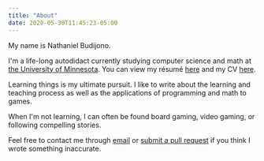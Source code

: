 ```yaml
---
title: "About"
date: 2020-05-30T11:45:23-05:00
---
```


My name is Nathaniel Budijono.

I'm a life-long autodidact currently studying computer science and math at [the University of Minnesota](https://umn.edu). You can view my résumé [here](/resume.pdf) and my CV [here](https://nathanielbd.github.io/cv/).

Learning things is my ultimate pursuit. I like to write about the learning and teaching process as well as the applications of programming and math to games.

When I'm not learning, I can often be found board gaming, video gaming, or following compelling stories.

Feel free to contact me through [email](mailto:nathanielbd@gmail.com) or [submit a pull request](https://github.com/nathanielbd/blog/pulls) if you think I wrote something inaccurate.
